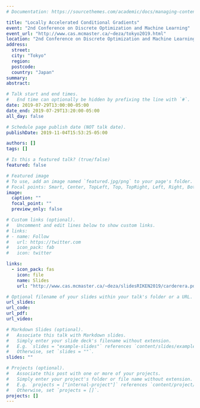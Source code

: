 ```yaml
---
# Documentation: https://sourcethemes.com/academic/docs/managing-content/

title: "Locally Accelerated Conditional Gradients"
event: "2nd Conference on Discrete Optimization and Machine Learning"
event_url: "http://www.cas.mcmaster.ca/~deza/tokyo2019.html"
location: "2nd Conference on Discrete Optimization and Machine Learning"
address:
  street:
  city: "Tokyo"
  region:
  postcode:
  country: "Japan"
summary:
abstract:

# Talk start and end times.
#   End time can optionally be hidden by prefixing the line with `#`.
date: 2019-07-29T13:00:00-05:00
date_end: 2019-07-29T13:20:00-05:00
all_day: false

# Schedule page publish date (NOT talk date).
publishDate: 2019-11-04T15:53:25-05:00

authors: []
tags: []

# Is this a featured talk? (true/false)
featured: false

# Featured image
# To use, add an image named `featured.jpg/png` to your page's folder. 
# Focal points: Smart, Center, TopLeft, Top, TopRight, Left, Right, BottomLeft, Bottom, BottomRight.
image:
  caption: ""
  focal_point: ""
  preview_only: false

# Custom links (optional).
#   Uncomment and edit lines below to show custom links.
# links:
# - name: Follow
#   url: https://twitter.com
#   icon_pack: fab
#   icon: twitter

links:
  - icon_pack: fas
    icon: file
    name: Slides
    url: "http://www.cas.mcmaster.ca/~deza/slidesRIKEN2019/carderera.pdf"

# Optional filename of your slides within your talk's folder or a URL.
url_slides:
url_code:
url_pdf:
url_video:

# Markdown Slides (optional).
#   Associate this talk with Markdown slides.
#   Simply enter your slide deck's filename without extension.
#   E.g. `slides = "example-slides"` references `content/slides/example-slides.md`.
#   Otherwise, set `slides = ""`.
slides: ""

# Projects (optional).
#   Associate this post with one or more of your projects.
#   Simply enter your project's folder or file name without extension.
#   E.g. `projects = ["internal-project"]` references `content/project/deep-learning/index.md`.
#   Otherwise, set `projects = []`.
projects: []
---
```

